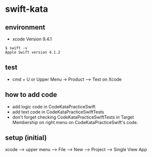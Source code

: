 # swift-kata

## environment

- xcode Version 9.4.1

```termianl
$ swift -v
Apple Swift version 4.1.2
```

## test

- cmd + U or Upper Menu -> Product --> Test on Xcode  

## how to add code

- add logic code in CodeKataPracticeSwift
- add text code in CodeKataPracticeSwiftTests
- don't forget checking CodeKataPracticeSwiftTests in Target Membership on right menu on CodeKataPracticeSwift's code.

## setup (initial)

xcode --> upper menu --> File --> New --> Project --> Single View App  
